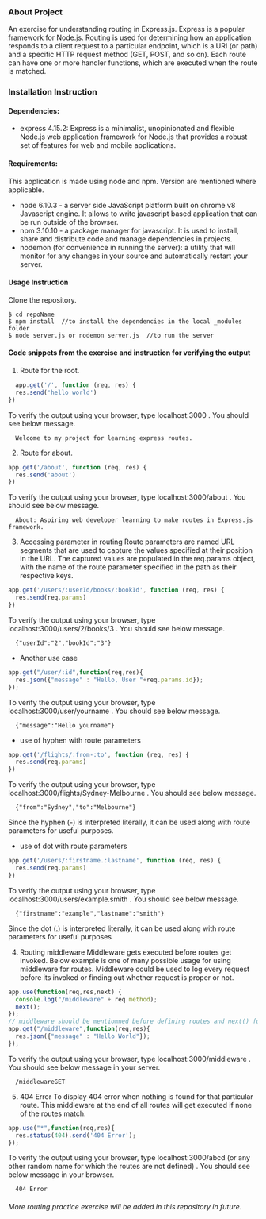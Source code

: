 ### About Project
  An exercise for understanding routing in Express.js. Express is a popular framework for Node.js. Routing is used for determining how an application responds to a client request to a particular endpoint, which is a URI (or path) and a specific HTTP request method (GET, POST, and so on). Each route can have one or more handler functions, which are executed when the route is matched.

### Installation Instruction
#### Dependencies:
  * express 4.15.2: Express is a minimalist, unopinionated and flexible Node.js web application framework for Node.js that provides a robust set of features for web and mobile applications.
#### Requirements:
  This application is made using node and npm. Version are mentioned where applicable.
  * node 6.10.3 - a server side JavaScript platform built on chrome v8 Javascript engine. It allows to write javascript based application that can be run outside of the browser.
  * npm 3.10.10 - a package manager for javascript. It is used to install, share and distribute code and manage dependencies in projects.
  * nodemon (for convenience in running the server): a utility that will monitor for any changes in your source and automatically restart your server.

#### Usage Instruction
  Clone the repository.
  ```
  $ cd repoName
  $ npm install  //to install the dependencies in the local _modules folder
  $ node server.js or nodemon server.js  //to run the server
  ```

#### Code snippets from the exercise and instruction for verifying the output
  1. Route for the root.
  ```javascript
    app.get('/', function (req, res) {
    res.send('hello world')
  })
  ```
  To verify the output using your browser, type localhost:3000 .
  You should see below message.
  ```
    Welcome to my project for learning express routes.
  ```

  2. Route for about.
  ```javascript
  app.get('/about', function (req, res) {
    res.send('about')
  })
  ```  
  To verify the output using your browser, type localhost:3000/about .
  You should see below message.
  ```
    About: Aspiring web developer learning to make routes in Express.js framework.
  ```

  3. Accessing parameter in routing
  Route parameters are named URL segments that are used to capture the values specified at their position in the URL. The captured values are populated in the req.params object, with the name of the route parameter specified in the path as their respective keys.
  ```javascript
  app.get('/users/:userId/books/:bookId', function (req, res) {
    res.send(req.params)
  })
  ```  
  To verify the output using your browser, type localhost:3000/users/2/books/3 .
  You should see below message.
  ```
    {"userId":"2","bookId":"3"}
  ```

  * Another use case
  ```javascript
  app.get("/user/:id",function(req,res){
    res.json({"message" : "Hello, User "+req.params.id});
  });
  ```
  To verify the output using your browser, type localhost:3000/user/yourname .
  You should see below message.
  ```
    {"message":"Hello yourname"}
  ```

  * use of hyphen with route parameters
  ```javascript
  app.get('/flights/:from-:to', function (req, res) {
    res.send(req.params)
  })
  ```
  To verify the output using your browser, type localhost:3000/flights/Sydney-Melbourne .
  You should see below message.
  ```
    {"from":"Sydney","to":"Melbourne"}
  ```

  Since the hyphen (-) is interpreted literally, it can be used along with route parameters for useful purposes.

  * use of dot with route parameters
  ```javascript
  app.get('/users/:firstname.:lastname', function (req, res) {
    res.send(req.params)
  })
  ```
  To verify the output using your browser, type localhost:3000/users/example.smith .
  You should see below message.
  ```
    {"firstname":"example","lastname":"smith"}
  ```

  Since the dot (.) is interpreted literally, it can be used along with route parameters for useful purposes

  4. Routing middleware
  Middleware gets executed before routes get invoked. Below example is one of many possible usage for using middleware for routes. Middleware could be used to log every request before its invoked or finding out whether request is proper or not.
  ```javascript
  app.use(function(req,res,next) {
    console.log("/middleware" + req.method);
    next();
  });
  // middleware should be mentiomned before defining routes and next() function will take your app to next routes.
  app.get("/middleware",function(req,res){
    res.json({"message" : "Hello World"});
  });
  ```
  To verify the output using your browser, type localhost:3000/middleware .
  You should see below message in your server.
  ```
    /middlewareGET
  ```

  5. 404 Error
  To display 404 error when nothing is found for that particular route. This middleware at the end of all routes will get executed if none of the routes match.
  ```javascript
  app.use("*",function(req,res){
    res.status(404).send('404 Error');
  });
  ```
  To verify the output using your browser, type localhost:3000/abcd (or any other random name for which the routes are not defined) .
  You should see below message in your browser.
  ```
    404 Error
  ```
###### More routing practice exercise will be added in this repository in future.
